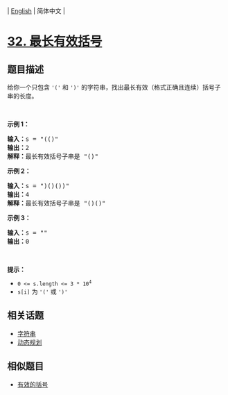 
| [English](README_EN.md) | 简体中文 |

# [32. 最长有效括号](https://leetcode-cn.com/problems/longest-valid-parentheses/)

## 题目描述

<p>给你一个只包含 <code>'('</code> 和 <code>')'</code> 的字符串，找出最长有效（格式正确且连续）括号子串的长度。</p>

<p> </p>

<div class="original__bRMd">
<div>
<p><strong>示例 1：</strong></p>

<pre>
<strong>输入：</strong>s = "(()"
<strong>输出：</strong>2
<strong>解释：</strong>最长有效括号子串是 "()"
</pre>

<p><strong>示例 2：</strong></p>

<pre>
<strong>输入：</strong>s = ")()())"
<strong>输出：</strong>4
<strong>解释：</strong>最长有效括号子串是 "()()"
</pre>

<p><strong>示例 3：</strong></p>

<pre>
<strong>输入：</strong>s = ""
<strong>输出：</strong>0
</pre>

<p> </p>

<p><strong>提示：</strong></p>

<ul>
	<li><code>0 <= s.length <= 3 * 10<sup>4</sup></code></li>
	<li><code>s[i]</code> 为 <code>'('</code> 或 <code>')'</code></li>
</ul>
</div>
</div>


## 相关话题

- [字符串](https://leetcode-cn.com/tag/string)
- [动态规划](https://leetcode-cn.com/tag/dynamic-programming)

## 相似题目

- [有效的括号](../valid-parentheses/README.md)
